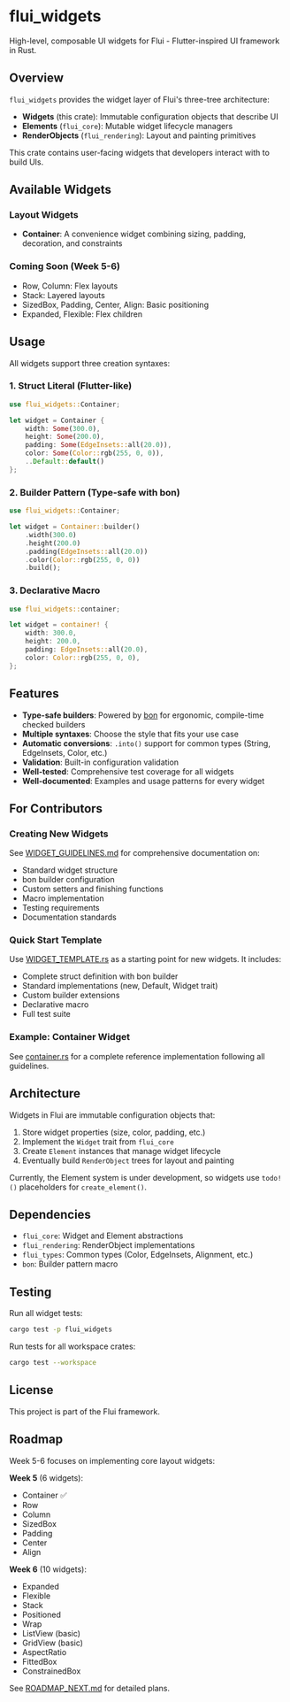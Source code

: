 # flui_widgets

High-level, composable UI widgets for Flui - Flutter-inspired UI framework in Rust.

## Overview

`flui_widgets` provides the widget layer of Flui's three-tree architecture:
- **Widgets** (this crate): Immutable configuration objects that describe UI
- **Elements** (`flui_core`): Mutable widget lifecycle managers
- **RenderObjects** (`flui_rendering`): Layout and painting primitives

This crate contains user-facing widgets that developers interact with to build UIs.

## Available Widgets

### Layout Widgets
- **Container**: A convenience widget combining sizing, padding, decoration, and constraints

### Coming Soon (Week 5-6)
- Row, Column: Flex layouts
- Stack: Layered layouts
- SizedBox, Padding, Center, Align: Basic positioning
- Expanded, Flexible: Flex children

## Usage

All widgets support three creation syntaxes:

### 1. Struct Literal (Flutter-like)
```rust
use flui_widgets::Container;

let widget = Container {
    width: Some(300.0),
    height: Some(200.0),
    padding: Some(EdgeInsets::all(20.0)),
    color: Some(Color::rgb(255, 0, 0)),
    ..Default::default()
};
```

### 2. Builder Pattern (Type-safe with bon)
```rust
use flui_widgets::Container;

let widget = Container::builder()
    .width(300.0)
    .height(200.0)
    .padding(EdgeInsets::all(20.0))
    .color(Color::rgb(255, 0, 0))
    .build();
```

### 3. Declarative Macro
```rust
use flui_widgets::container;

let widget = container! {
    width: 300.0,
    height: 200.0,
    padding: EdgeInsets::all(20.0),
    color: Color::rgb(255, 0, 0),
};
```

## Features

- **Type-safe builders**: Powered by [bon](https://github.com/elastio/bon) for ergonomic, compile-time checked builders
- **Multiple syntaxes**: Choose the style that fits your use case
- **Automatic conversions**: `.into()` support for common types (String, EdgeInsets, Color, etc.)
- **Validation**: Built-in configuration validation
- **Well-tested**: Comprehensive test coverage for all widgets
- **Well-documented**: Examples and usage patterns for every widget

## For Contributors

### Creating New Widgets

See [WIDGET_GUIDELINES.md](./WIDGET_GUIDELINES.md) for comprehensive documentation on:
- Standard widget structure
- bon builder configuration
- Custom setters and finishing functions
- Macro implementation
- Testing requirements
- Documentation standards

### Quick Start Template

Use [WIDGET_TEMPLATE.rs](./WIDGET_TEMPLATE.rs) as a starting point for new widgets. It includes:
- Complete struct definition with bon builder
- Standard implementations (new, Default, Widget trait)
- Custom builder extensions
- Declarative macro
- Full test suite

### Example: Container Widget

See [container.rs](./src/container.rs) for a complete reference implementation following all guidelines.

## Architecture

Widgets in Flui are immutable configuration objects that:
1. Store widget properties (size, color, padding, etc.)
2. Implement the `Widget` trait from `flui_core`
3. Create `Element` instances that manage widget lifecycle
4. Eventually build `RenderObject` trees for layout and painting

Currently, the Element system is under development, so widgets use `todo!()` placeholders for `create_element()`.

## Dependencies

- `flui_core`: Widget and Element abstractions
- `flui_rendering`: RenderObject implementations
- `flui_types`: Common types (Color, EdgeInsets, Alignment, etc.)
- `bon`: Builder pattern macro

## Testing

Run all widget tests:
```bash
cargo test -p flui_widgets
```

Run tests for all workspace crates:
```bash
cargo test --workspace
```

## License

This project is part of the Flui framework.

## Roadmap

Week 5-6 focuses on implementing core layout widgets:

**Week 5** (6 widgets):
- Container ✅
- Row
- Column
- SizedBox
- Padding
- Center
- Align

**Week 6** (10 widgets):
- Expanded
- Flexible
- Stack
- Positioned
- Wrap
- ListView (basic)
- GridView (basic)
- AspectRatio
- FittedBox
- ConstrainedBox

See [ROADMAP_NEXT.md](../../ROADMAP_NEXT.md) for detailed plans.
